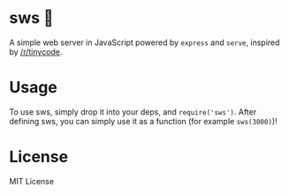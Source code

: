 # sws :rocket:
A simple web server in JavaScript powered by `express` and `serve`, inspired by [/r/tinycode](https://tinycode.reddit.com).

# Usage
To use sws, simply drop it into your deps, and `require('sws')`.
After defining sws, you can simply use it as a function (for example `sws(3000)`)!

# License
MIT License
